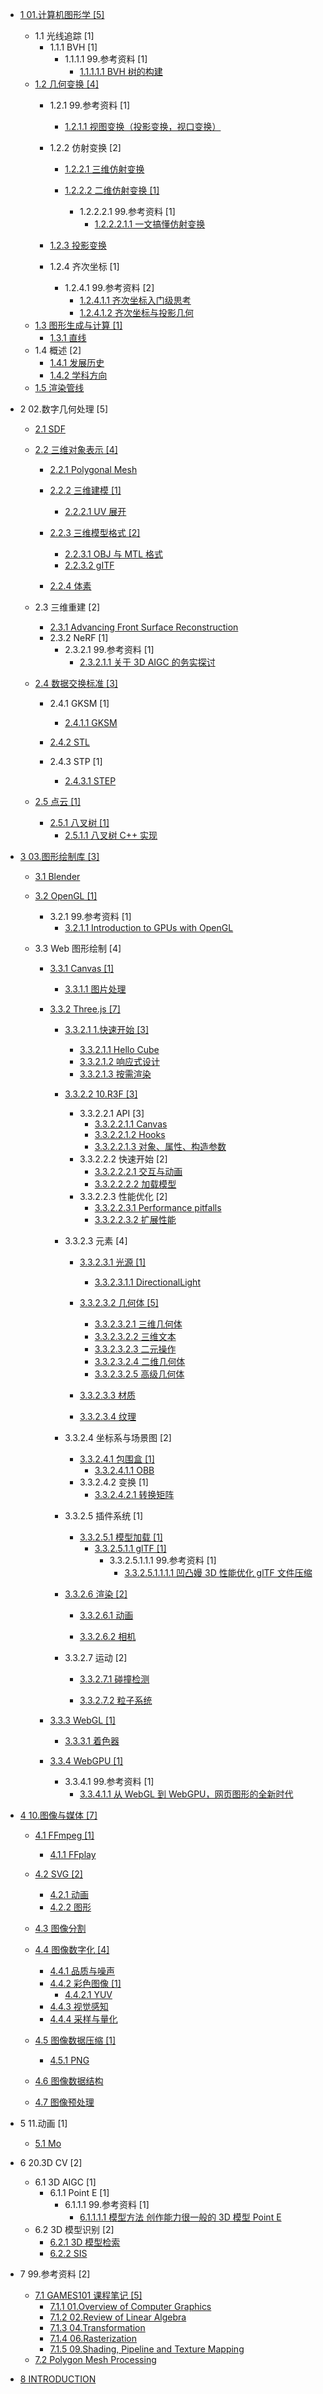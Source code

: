   - [1 01.计算机图形学 [5]](/01.计算机图形学/README.md)
    - 1.1 光线追踪 [1]
      - 1.1.1 BVH [1]
        - 1.1.1.1 99.参考资料 [1]
          - [1.1.1.1.1 BVH 树的构建](/01.计算机图形学/光线追踪/BVH/99.参考资料/2020-BVH%20树的构建.md)
    - [1.2 几何变换 [4]](/01.计算机图形学/几何变换/README.md)
      - 1.2.1 99.参考资料 [1]
        - [1.2.1.1 视图变换（投影变换，视口变换）](/01.计算机图形学/几何变换/99.参考资料/2023-视图变换（投影变换，视口变换）.md)
      - 1.2.2 仿射变换 [2]
        - [1.2.2.1 三维仿射变换](/01.计算机图形学/几何变换/仿射变换/三维仿射变换/README.md)
          
        - [1.2.2.2 二维仿射变换 [1]](/01.计算机图形学/几何变换/仿射变换/二维仿射变换/README.md)
          - 1.2.2.2.1 99.参考资料 [1]
            - [1.2.2.2.1.1 一文搞懂仿射变换](/01.计算机图形学/几何变换/仿射变换/二维仿射变换/99.参考资料/2020-一文搞懂仿射变换.md)
      - [1.2.3 投影变换](/01.计算机图形学/几何变换/投影变换/README.md)
        
      - 1.2.4 齐次坐标 [1]
        - 1.2.4.1 99.参考资料 [2]
          - [1.2.4.1.1 齐次坐标入门级思考](/01.计算机图形学/几何变换/齐次坐标/99.参考资料/2017-齐次坐标入门级思考.md)
          - [1.2.4.1.2 齐次坐标与投影几何](/01.计算机图形学/几何变换/齐次坐标/99.参考资料/2020-齐次坐标与投影几何.md)
    - [1.3 图形生成与计算 [1]](/01.计算机图形学/图形生成与计算/README.md)
      - [1.3.1 直线](/01.计算机图形学/图形生成与计算/直线.md)
    - 1.4 概述 [2]
      - [1.4.1 发展历史](/01.计算机图形学/概述/发展历史.md)
      - [1.4.2 学科方向](/01.计算机图形学/概述/学科方向.md)
    - [1.5 渲染管线](/01.计算机图形学/渲染管线/README.md)
      
  - 2 02.数字几何处理 [5]
    - [2.1 SDF](/02.数字几何处理/SDF/README.md)
      
    - [2.2 三维对象表示 [4]](/02.数字几何处理/三维对象表示/README.md)
      - [2.2.1 Polygonal Mesh](/02.数字几何处理/三维对象表示/Polygonal%20Mesh/README.md)
        
      - [2.2.2 三维建模 [1]](/02.数字几何处理/三维对象表示/三维建模/README.md)
        - [2.2.2.1 UV 展开](/02.数字几何处理/三维对象表示/三维建模/UV%20展开.md)
      - [2.2.3 三维模型格式 [2]](/02.数字几何处理/三维对象表示/三维模型格式/README.md)
        - [2.2.3.1 OBJ 与 MTL 格式](/02.数字几何处理/三维对象表示/三维模型格式/OBJ%20与%20MTL%20格式.md)
        - [2.2.3.2 gITF](/02.数字几何处理/三维对象表示/三维模型格式/gITF.md)
      - [2.2.4 体素](/02.数字几何处理/三维对象表示/体素.md)
    - 2.3 三维重建 [2]
      - [2.3.1 Advancing Front Surface Reconstruction](/02.数字几何处理/三维重建/Advancing%20Front%20Surface%20Reconstruction.md)
      - 2.3.2 NeRF [1]
        - 2.3.2.1 99.参考资料 [1]
          - [2.3.2.1.1 关于 3D AIGC 的务实探讨](/02.数字几何处理/三维重建/NeRF/99.参考资料/2023-关于%203D%20AIGC%20的务实探讨.md)
    - [2.4 数据交换标准 [3]](/02.数字几何处理/数据交换标准/README.md)
      - 2.4.1 GKSM [1]
        - [2.4.1.1 GKSM](/02.数字几何处理/数据交换标准/GKSM/GKSM.md)
      - [2.4.2 STL](/02.数字几何处理/数据交换标准/STL/README.md)
        
      - 2.4.3 STP [1]
        - [2.4.3.1 STEP](/02.数字几何处理/数据交换标准/STP/STEP.md)
    - [2.5 点云 [1]](/02.数字几何处理/点云/README.md)
      - [2.5.1 八叉树 [1]](/02.数字几何处理/点云/八叉树/README.md)
        - [2.5.1.1 八叉树 C++ 实现](/02.数字几何处理/点云/八叉树/八叉树%20C++%20实现.md)
  - [3 03.图形绘制库 [3]](/03.图形绘制库/README.md)
    - [3.1 Blender](/03.图形绘制库/Blender/README.md)
      
    - [3.2 OpenGL [1]](/03.图形绘制库/OpenGL/README.md)
      - 3.2.1 99.参考资料 [1]
        - [3.2.1.1 Introduction to GPUs with OpenGL](/03.图形绘制库/OpenGL/99.参考资料/2022-Introduction%20to%20GPUs%20with%20OpenGL.md)
    - 3.3 Web 图形绘制 [4]
      - [3.3.1 Canvas [1]](/03.图形绘制库/Web%20图形绘制/Canvas/README.md)
        - [3.3.1.1 图片处理](/03.图形绘制库/Web%20图形绘制/Canvas/图片处理.md)
      - [3.3.2 Three.js [7]](/03.图形绘制库/Web%20图形绘制/Three.js/README.md)
        - [3.3.2.1 1.快速开始 [3]](/03.图形绘制库/Web%20图形绘制/Three.js/1.快速开始/README.md)
          - [3.3.2.1.1 Hello Cube](/03.图形绘制库/Web%20图形绘制/Three.js/1.快速开始/Hello%20Cube.md)
          - [3.3.2.1.2 响应式设计](/03.图形绘制库/Web%20图形绘制/Three.js/1.快速开始/响应式设计.md)
          - [3.3.2.1.3 按需渲染](/03.图形绘制库/Web%20图形绘制/Three.js/1.快速开始/按需渲染.md)
        - [3.3.2.2 10.R3F [3]](/03.图形绘制库/Web%20图形绘制/Three.js/10.R3F/README.md)
          - 3.3.2.2.1 API [3]
            - [3.3.2.2.1.1 Canvas](/03.图形绘制库/Web%20图形绘制/Three.js/10.R3F/API/Canvas.md)
            - [3.3.2.2.1.2 Hooks](/03.图形绘制库/Web%20图形绘制/Three.js/10.R3F/API/Hooks.md)
            - [3.3.2.2.1.3 对象、属性、构造参数](/03.图形绘制库/Web%20图形绘制/Three.js/10.R3F/API/对象、属性、构造参数.md)
          - 3.3.2.2.2 快速开始 [2]
            - [3.3.2.2.2.1 交互与动画](/03.图形绘制库/Web%20图形绘制/Three.js/10.R3F/快速开始/交互与动画.md)
            - [3.3.2.2.2.2 加载模型](/03.图形绘制库/Web%20图形绘制/Three.js/10.R3F/快速开始/加载模型.md)
          - 3.3.2.2.3 性能优化 [2]
            - [3.3.2.2.3.1 Performance pitfalls](/03.图形绘制库/Web%20图形绘制/Three.js/10.R3F/性能优化/Performance%20pitfalls.md)
            - [3.3.2.2.3.2 扩展性能](/03.图形绘制库/Web%20图形绘制/Three.js/10.R3F/性能优化/扩展性能.md)
        - 3.3.2.3 元素 [4]
          - [3.3.2.3.1 光源 [1]](/03.图形绘制库/Web%20图形绘制/Three.js/元素/光源/README.md)
            - [3.3.2.3.1.1 DirectionalLight](/03.图形绘制库/Web%20图形绘制/Three.js/元素/光源/DirectionalLight.md)
          - [3.3.2.3.2 几何体 [5]](/03.图形绘制库/Web%20图形绘制/Three.js/元素/几何体/README.md)
            - [3.3.2.3.2.1 三维几何体](/03.图形绘制库/Web%20图形绘制/Three.js/元素/几何体/三维几何体.md)
            - [3.3.2.3.2.2 三维文本](/03.图形绘制库/Web%20图形绘制/Three.js/元素/几何体/三维文本.md)
            - [3.3.2.3.2.3 二元操作](/03.图形绘制库/Web%20图形绘制/Three.js/元素/几何体/二元操作.md)
            - [3.3.2.3.2.4 二维几何体](/03.图形绘制库/Web%20图形绘制/Three.js/元素/几何体/二维几何体.md)
            - [3.3.2.3.2.5 高级几何体](/03.图形绘制库/Web%20图形绘制/Three.js/元素/几何体/高级几何体.md)
          - [3.3.2.3.3 材质](/03.图形绘制库/Web%20图形绘制/Three.js/元素/材质/README.md)
            
          - [3.3.2.3.4 纹理](/03.图形绘制库/Web%20图形绘制/Three.js/元素/纹理/README.md)
            
        - 3.3.2.4 坐标系与场景图 [2]
          - [3.3.2.4.1 包围盒 [1]](/03.图形绘制库/Web%20图形绘制/Three.js/坐标系与场景图/包围盒/README.md)
            - [3.3.2.4.1.1 OBB](/03.图形绘制库/Web%20图形绘制/Three.js/坐标系与场景图/包围盒/OBB.md)
          - 3.3.2.4.2 变换 [1]
            - [3.3.2.4.2.1 转换矩阵](/03.图形绘制库/Web%20图形绘制/Three.js/坐标系与场景图/变换/转换矩阵.md)
        - 3.3.2.5 插件系统 [1]
          - [3.3.2.5.1 模型加载 [1]](/03.图形绘制库/Web%20图形绘制/Three.js/插件系统/模型加载/README.md)
            - [3.3.2.5.1.1 glTF [1]](/03.图形绘制库/Web%20图形绘制/Three.js/插件系统/模型加载/glTF/README.md)
              - 3.3.2.5.1.1.1 99.参考资料 [1]
                - [3.3.2.5.1.1.1.1 凹凸嫚 3D 性能优化 glTF 文件压缩](/03.图形绘制库/Web%20图形绘制/Three.js/插件系统/模型加载/glTF/99.参考资料/2021-凹凸嫚-3D%20性能优化%20glTF%20文件压缩.md)
        - [3.3.2.6 渲染 [2]](/03.图形绘制库/Web%20图形绘制/Three.js/渲染/README.md)
          - [3.3.2.6.1 动画](/03.图形绘制库/Web%20图形绘制/Three.js/渲染/动画/README.md)
            
          - [3.3.2.6.2 相机](/03.图形绘制库/Web%20图形绘制/Three.js/渲染/相机/README.md)
            
        - 3.3.2.7 运动 [2]
          - [3.3.2.7.1 碰撞检测](/03.图形绘制库/Web%20图形绘制/Three.js/运动/碰撞检测/README.md)
            
          - [3.3.2.7.2 粒子系统](/03.图形绘制库/Web%20图形绘制/Three.js/运动/粒子系统/README.md)
            
      - [3.3.3 WebGL [1]](/03.图形绘制库/Web%20图形绘制/WebGL/README.md)
        - [3.3.3.1 着色器](/03.图形绘制库/Web%20图形绘制/WebGL/着色器.md)
      - [3.3.4 WebGPU [1]](/03.图形绘制库/Web%20图形绘制/WebGPU/README.md)
        - 3.3.4.1 99.参考资料 [1]
          - [3.3.4.1.1 从 WebGL 到 WebGPU，网页图形的全新时代](/03.图形绘制库/Web%20图形绘制/WebGPU/99.参考资料/2021-从%20WebGL%20到%20WebGPU，网页图形的全新时代.md)
  - [4 10.图像与媒体 [7]](/10.图像与媒体/README.md)
    - [4.1 FFmpeg [1]](/10.图像与媒体/FFmpeg/README.md)
      - [4.1.1 FFplay](/10.图像与媒体/FFmpeg/FFplay.md)
    - [4.2 SVG [2]](/10.图像与媒体/SVG/README.md)
      - [4.2.1 动画](/10.图像与媒体/SVG/动画.md)
      - [4.2.2 图形](/10.图像与媒体/SVG/图形.md)
    - [4.3 图像分割](/10.图像与媒体/图像分割/README.md)
      
    - [4.4 图像数字化 [4]](/10.图像与媒体/图像数字化/README.md)
      - [4.4.1 品质与噪声](/10.图像与媒体/图像数字化/品质与噪声.md)
      - [4.4.2 彩色图像 [1]](/10.图像与媒体/图像数字化/彩色图像/README.md)
        - [4.4.2.1 YUV](/10.图像与媒体/图像数字化/彩色图像/YUV.md)
      - [4.4.3 视觉感知](/10.图像与媒体/图像数字化/视觉感知.md)
      - [4.4.4 采样与量化](/10.图像与媒体/图像数字化/采样与量化.md)
    - [4.5 图像数据压缩 [1]](/10.图像与媒体/图像数据压缩/README.md)
      - [4.5.1 PNG](/10.图像与媒体/图像数据压缩/PNG.md)
    - [4.6 图像数据结构](/10.图像与媒体/图像数据结构/README.md)
      
    - [4.7 图像预处理](/10.图像与媒体/图像预处理/README.md)
      
  - 5 11.动画 [1]
    - [5.1 Mo](/11.动画/Mo/README.md)
      
  - 6 20.3D CV [2]
    - 6.1 3D AIGC [1]
      - 6.1.1 Point E [1]
        - 6.1.1.1 99.参考资料 [1]
          - [6.1.1.1.1 模型方法   创作能力很一般的 3D 模型 Point E](/20.3D%20CV/3D%20AIGC/Point-E/99.参考资料/2023-模型方法---创作能力很一般的%203D%20模型%20Point-E.md)
    - 6.2 3D 模型识别 [2]
      - [6.2.1 3D 模型检索](/20.3D%20CV/3D%20模型识别/3D%20模型检索.md)
      - [6.2.2 SIS](/20.3D%20CV/3D%20模型识别/SIS.md)
  - 7 99.参考资料 [2]
    - [7.1 GAMES101 课程笔记 [5]](/99.参考资料/GAMES101%20课程笔记/README.md)
      - [7.1.1 01.Overview of Computer Graphics](/99.参考资料/GAMES101%20课程笔记/01.Overview%20of%20Computer%20Graphics.md)
      - [7.1.2 02.Review of Linear Algebra](/99.参考资料/GAMES101%20课程笔记/02.Review%20of%20Linear%20Algebra.md)
      - [7.1.3 04.Transformation](/99.参考资料/GAMES101%20课程笔记/03-04.Transformation.md)
      - [7.1.4 06.Rasterization](/99.参考资料/GAMES101%20课程笔记/05-06.Rasterization.md)
      - [7.1.5 09.Shading, Pipeline and Texture Mapping](/99.参考资料/GAMES101%20课程笔记/07-09.Shading,%20Pipeline%20and%20Texture%20Mapping.md)
    - [7.2 Polygon Mesh Processing](/99.参考资料/Polygon%20Mesh%20Processing/README.md)
      
  - [8 INTRODUCTION](/INTRODUCTION.md)